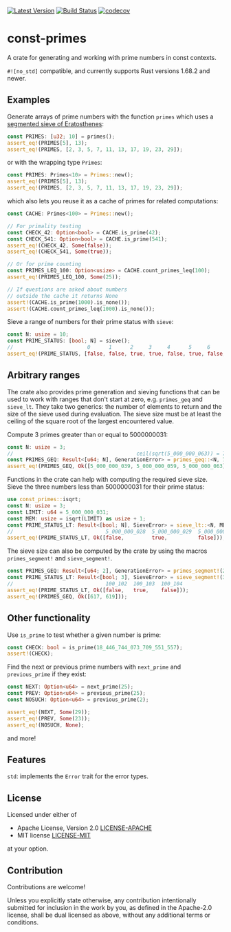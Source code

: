 [![Latest Version](https://img.shields.io/crates/v/const-primes.svg)](https://crates.io/crates/const-primes)
[![Build Status](https://github.com/JSorngard/const-primes/actions/workflows/rust.yml/badge.svg)](https://github.com/JSorngard/const-primes/actions/workflows/rust.yml)
[![codecov](https://codecov.io/gh/JSorngard/const-primes/graph/badge.svg?token=KXBSRZ71Q0)](https://codecov.io/gh/JSorngard/const-primes)

# const-primes

A crate for generating and working with prime numbers in const contexts.

`#![no_std]` compatible, and currently supports Rust versions 1.68.2 and newer.

## Examples

Generate arrays of prime numbers with the function `primes` which uses a [segmented sieve of Eratosthenes](https://en.wikipedia.org/wiki/Sieve_of_Eratosthenes#Segmented_sieve):
```rust
const PRIMES: [u32; 10] = primes();
assert_eq!(PRIMES[5], 13);
assert_eq!(PRIMES, [2, 3, 5, 7, 11, 13, 17, 19, 23, 29]);
```
or with the wrapping type `Primes`:
```rust
const PRIMES: Primes<10> = Primes::new();
assert_eq!(PRIMES[5], 13);
assert_eq!(PRIMES, [2, 3, 5, 7, 11, 13, 17, 19, 23, 29]);
```
which also lets you reuse it as a cache of primes for related computations:
```rust
const CACHE: Primes<100> = Primes::new();

// For primality testing
const CHECK_42: Option<bool> = CACHE.is_prime(42);
const CHECK_541: Option<bool> = CACHE.is_prime(541);
assert_eq!(CHECK_42, Some(false));
assert_eq!(CHECK_541, Some(true));

// Or for prime counting
const PRIMES_LEQ_100: Option<usize> = CACHE.count_primes_leq(100);
assert_eq!(PRIMES_LEQ_100, Some(25));

// If questions are asked about numbers
// outside the cache it returns None
assert!(CACHE.is_prime(1000).is_none());
assert!(CACHE.count_primes_leq(1000).is_none());
```
Sieve a range of numbers for their prime status with `sieve`:
```rust
const N: usize = 10;
const PRIME_STATUS: [bool; N] = sieve();
//                        0      1      2     3     4      5     6      7     8      9
assert_eq!(PRIME_STATUS, [false, false, true, true, false, true, false, true, false, false]);
```  

## Arbitrary ranges

The crate also provides prime generation and sieving functions that can be used to work with ranges that don't start at zero, e.g. `primes_geq` and `sieve_lt`. They take two generics: 
the number of elements to return and the size of the sieve used during evaluation. The sieve size must be at least the ceiling
of the square root of the largest encountered value. 

Compute 3 primes greater than or equal to 5000000031:
```rust
const N: usize = 3;
//                                        ceil(sqrt(5_000_000_063)) = 70_711
const PRIMES_GEQ: Result<[u64; N], GenerationError> = primes_geq::<N, 70_711>(5_000_000_031);
assert_eq!(PRIMES_GEQ, Ok([5_000_000_039, 5_000_000_059, 5_000_000_063]));
```
Functions in the crate can help with computing the required sieve size.   
Sieve the three numbers less than 5000000031 for their prime status:
```rust
use const_primes::isqrt;
const N: usize = 3;
const LIMIT: u64 = 5_000_000_031;
const MEM: usize = isqrt(LIMIT) as usize + 1;
const PRIME_STATUS_LT: Result<[bool; N], SieveError> = sieve_lt::<N, MEM>(LIMIT);
//                              5_000_000_028  5_000_000_029  5_000_000_030
assert_eq!(PRIME_STATUS_LT, Ok([false,         true,          false]));
```
The sieve size can also be computed by the crate by using the macros `primes_segment!` and `sieve_segment!`.
```rust
const PRIMES_GEQ: Result<[u64; 2], GenerationError> = primes_segment!(2; >= 615);
const PRIME_STATUS_LT: Result<[bool; 3], SieveError> = sieve_segment!(3; < 100_005);
//                              100_102  100_103  100_104
assert_eq!(PRIME_STATUS_LT, Ok([false,   true,    false]));
assert_eq!(PRIMES_GEQ, Ok([617, 619]));
```

## Other functionality

Use `is_prime` to test whether a given number is prime:
```rust
const CHECK: bool = is_prime(18_446_744_073_709_551_557);
assert!(CHECK);
```
Find the next or previous prime numbers with `next_prime` and `previous_prime` if they exist:
```rust
const NEXT: Option<u64> = next_prime(25);
const PREV: Option<u64> = previous_prime(25);
const NOSUCH: Option<u64> = previous_prime(2);

assert_eq!(NEXT, Some(29));
assert_eq!(PREV, Some(23));
assert_eq!(NOSUCH, None);
```
and more!

## Features

`std`: implements the `Error` trait for the error types.  

## License

Licensed under either of

 * Apache License, Version 2.0
   [LICENSE-APACHE](http://www.apache.org/licenses/LICENSE-2.0)
 * MIT license
   [LICENSE-MIT](http://opensource.org/licenses/MIT)

at your option.

## Contribution

Contributions are welcome!

Unless you explicitly state otherwise, any contribution intentionally submitted
for inclusion in the work by you, as defined in the Apache-2.0 license, shall be
dual licensed as above, without any additional terms or conditions.
